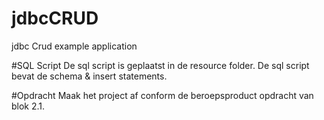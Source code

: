 # jdbcCRUD
jdbc Crud example application

#SQL Script
De sql script is geplaatst in de resource folder.
De sql script bevat de schema & insert statements.

#Opdracht
Maak het project af conform de beroepsproduct opdracht van blok 2.1.
